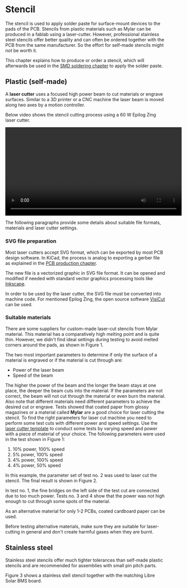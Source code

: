 # Stencil

The stencil is used to apply solder paste for surface-mount devices to the pads of the PCB. Stencils from plastic materials such as Mylar can be produced in a fablab using a laser-cutter. However, professional stainless steel stencils offer better quality and can often be ordered together with the PCB from the same manufacturer. So the effort for self-made stencils might not be worth it.

This chapter explains how to produce or order a stencil, which will afterwards be used in the [SMD soldering chapter](smd.md) to apply the solder paste.

## Plastic (self-made)

A **laser cutter** uses a focused high power beam to cut materials or engrave surfaces. Similar to a 3D printer or a CNC machine the laser beam is moved along two axes by a motion controller.

Below video shows the stencil cutting process using a 60 W Epilog Zing laser cutter.

<video width="555" align="center" controls>
    <source src="/videos/stencil.mp4" type="video/mp4">
    Your browser does not support videos.
</video>

The following paragraphs provide some details about suitable file formats, materials and laser cutter settings.

### SVG file preparation

Most laser cutters accept SVG format, which can be exported by most PCB design software. In KiCad, the process is analog to exporting a gerber file as explained in the [PCB production chapter](pcbs.md).

The new file is a vectorized graphic in SVG file format. It can be opened and modified if needed with standard vector graphics processing tools like [Inkscape](https://inkscape.org).

In order to be used by the laser cutter, the SVG file must be converted into machine code. For mentioned Epilog Zing, the open source software [VisiCut](http://hci.rwth-aachen.de/visicut-download) can be used.

### Suitable materials

There are some suppliers for custom-made laser-cut stencils from Mylar material. This material has a comparatively high melting point and is quite thin. However, we didn't find ideal settings during testing to avoid melted corners around the pads, as shown in Figure 1.

The two most important parameters to determine if only the surface of a material is engraved or if the material is cut through are:

* Power of the laser beam
* Speed of the beam

The higher the power of the beam and the longer the beam stays at one place, the deeper the beam cuts into the material. If the parameters are not correct, the beam will not cut through the material or even burn the material. Also note that different materials need different parameters to achieve the desired cut or engrave. Tests showed that coated paper from glossy magazines or a material called **Mylar** are a good choice for laser cutting the stencil. To find the right parameters for laser cut machine you need to perform some test cuts with different power and speed settings. Use the [laser cutter template](./images/lasercut_test.svg) to conduct some tests by varying speed and power with a piece of material of your choice. The following parameters were used in the test shown in Figure 1:

1. 10% power, 100% speed
2. 5% power, 100% speed
3. 4% power, 100% speed
4. 4% power, 50% speed

<fig-caption src="production/stencil_test_cuts.jpg" caption="Laser cutting test with different parameters for Mylar material" num="1" />

In this example, the parameter set of test no. 2 was used to laser cut the stencil. The final result is shown in Figure 2.

In test no. 1, the fine bridges on the left side of the test cut are connected due to too much power. Tests no. 3 and 4 show that the power was not high enough to cut through some spots of the material.

<fig-caption src="production/stencil_fit.jpg" caption="Fitting the stencil onto the PCB" num="2" />

As an alternative material for only 1-2 PCBs, coated cardboard paper can be used.

Before testing alternative materials, make sure they are suitable for laser-cutting in general and don't create harmful gases when they are burnt.

## Stainless steel

Stainless steel stencils offer much tighter tolerances than self-made plastic stencils and are recommended for assemblies with small pin pitch parts.

Figure 3 shows a stainless stell stencil together with the matching Libre Solar BMS board.

<fig-caption src="production/stainless-steel-stencil.jpg" caption="Stainless Steel Stencil" num="3" />
